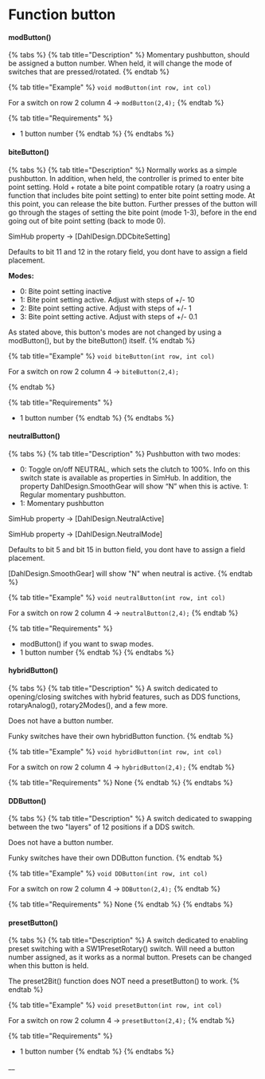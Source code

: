 # Function button

#### modButton()

{% tabs %}
{% tab title="Description" %}
Momentary pushbutton, should be assigned a button number. When held, it will change the mode of switches that are pressed/rotated.
{% endtab %}

{% tab title="Example" %}
`void modButton(int row, int col)`

For a switch on row 2 column 4 -> `modButton(2,4);`
{% endtab %}

{% tab title="Requirements" %}
* 1 button number
{% endtab %}
{% endtabs %}

#### biteButton()

{% tabs %}
{% tab title="Description" %}
Normally works as a simple pushbutton. In addition, when held, the controller is primed to enter bite point setting. Hold + rotate a bite point compatible rotary (a roatry using a function that includes bite point setting) to enter bite point setting mode. At this point, you can release the bite button. Further presses of the button will go through the stages of setting the bite point (mode 1-3), before in the end going out of bite point setting (back to mode 0).&#x20;

SimHub property -> \[DahlDesign.DDCbiteSetting]

Defaults to bit 11 and 12 in the rotary field, you dont have to assign a field placement.&#x20;

**Modes:**

* 0: Bite point setting inactive
* 1: Bite point setting active. Adjust with steps of +/- 10
* 2: Bite point setting active. Adjust with steps of +/- 1
* 3: Bite point setting active. Adjust with steps of +/- 0.1

As stated above, this button's modes are not changed by using a modButton(), but by the biteButton() itself.&#x20;
{% endtab %}

{% tab title="Example" %}
`void biteButton(int row, int col)`

For a switch on row 2 column 4 -> `biteButton(2,4);`


{% endtab %}

{% tab title="Requirements" %}
* 1 button number
{% endtab %}
{% endtabs %}

#### neutralButton()

{% tabs %}
{% tab title="Description" %}
Pushbutton with two modes:

* 0: Toggle on/off NEUTRAL, which sets the clutch to 100%. Info on this switch state is available as properties in SimHub. In addition, the property DahlDesign.SmoothGear will show “N” when this is active. 1: Regular momentary pushbutton.
* 1: Momentary pushbutton

SimHub property -> \[DahlDesign.NeutralActive]

SimHub property -> \[DahlDesign.NeutralMode]

Defaults to bit 5 and bit 15 in button field, you dont have to assign a field placement.

\[DahlDesign.SmoothGear] will show "N" when neutral is active.&#x20;
{% endtab %}

{% tab title="Example" %}
`void neutralButton(int row, int col)`

For a switch on row 2 column 4 -> `neutralButton(2,4);`
{% endtab %}

{% tab title="Requirements" %}
* modButton() if you want to swap modes.
* 1 button number
{% endtab %}
{% endtabs %}

#### hybridButton()

{% tabs %}
{% tab title="Description" %}
A switch dedicated to opening/closing switches with hybrid features, such as DDS functions, rotaryAnalog(), rotary2Modes(), and a few more.

Does not have a button number.

Funky switches have their own hybridButton function.
{% endtab %}

{% tab title="Example" %}
`void hybridButton(int row, int col)`

For a switch on row 2 column 4 -> `hybridButton(2,4);`
{% endtab %}

{% tab title="Requirements" %}
None
{% endtab %}
{% endtabs %}

#### DDButton()

{% tabs %}
{% tab title="Description" %}
A switch dedicated to swapping between the two "layers" of 12 positions if a DDS switch.

Does not have a button number.

Funky switches have their own DDButton function.
{% endtab %}

{% tab title="Example" %}
`void DDButton(int row, int col)`

For a switch on row 2 column 4 -> `DDButton(2,4);`
{% endtab %}

{% tab title="Requirements" %}
None
{% endtab %}
{% endtabs %}

#### presetButton()

{% tabs %}
{% tab title="Description" %}
A switch dedicated to enabling preset switching with a SW1PresetRotary() switch. Will need a button number assigned, as it works as a normal button. Presets can be changed when this button is held.&#x20;

The preset2Bit() function does NOT need a presetButton() to work.
{% endtab %}

{% tab title="Example" %}
`void presetButton(int row, int col)`

For a switch on row 2 column 4 -> `presetButton(2,4);`
{% endtab %}

{% tab title="Requirements" %}
* 1 button number
{% endtab %}
{% endtabs %}

__
